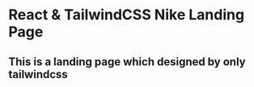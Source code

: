 # React & TailwindCSS Nike Landing Page

## This is a landing page which designed by only tailwindcss

